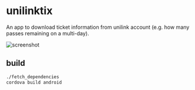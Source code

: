 # unilinktix
An app to download ticket information from unilink account (e.g. how many passes remaining on a multi-day).

![screenshot](https://raw.githubusercontent.com/FlamingTempura/unilinktix/res/screenshot-tickets.png)

## build

```sh
./fetch_dependencies
cordova build android
```

